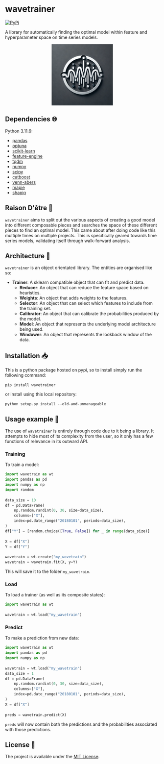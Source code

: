 # wavetrainer

<a href="https://pypi.org/project/wavetrainer/">
    <img alt="PyPi" src="https://img.shields.io/pypi/v/wavetrainer">
</a>

A library for automatically finding the optimal model within feature and hyperparameter space on time series models.

<p align="center">
    <img src="wavetrain.png" alt="wavetrain" width="200"/>
</p>

## Dependencies :globe_with_meridians:

Python 3.11.6:

- [pandas](https://pandas.pydata.org/)
- [optuna](https://optuna.readthedocs.io/en/stable/)
- [scikit-learn](https://scikit-learn.org/)
- [feature-engine](https://feature-engine.trainindata.com/en/latest/)
- [tqdm](https://github.com/tqdm/tqdm)
- [numpy](https://numpy.org/)
- [scipy](https://scipy.org/)
- [catboost](https://catboost.ai/)
- [venn-abers](https://github.com/ip200/venn-abers)
- [mapie](https://mapie.readthedocs.io/en/stable/)
- [shapiq](https://github.com/mmschlk/shapiq)

## Raison D'être :thought_balloon:

`wavetrainer` aims to split out the various aspects of creating a good model into different composable pieces and searches the space of these different pieces to find an optimal model. This came about after doing code like this multiple times on multiple projects. This is specifically geared towards time series models, validating itself through walk-forward analysis.

## Architecture :triangular_ruler:

`wavetrainer` is an object orientated library. The entities are organised like so:

* **Trainer**: A sklearn compatible object that can fit and predict data.
    * **Reducer**: An object that can reduce the feature space based on heuristics.
    * **Weights**: An object that adds weights to the features.
    * **Selector**: An object that can select which features to include from the training set.
    * **Calibrator**: An object that can calibrate the probabilities produced by the model.
    * **Model**: An object that represents the underlying model architecture being used.
    * **Windower**: An object that represents the lookback window of the data.

## Installation :inbox_tray:

This is a python package hosted on pypi, so to install simply run the following command:

`pip install wavetrainer`

or install using this local repository:

`python setup.py install --old-and-unmanageable`

## Usage example :eyes:

The use of `wavetrainer` is entirely through code due to it being a library. It attempts to hide most of its complexity from the user, so it only has a few functions of relevance in its outward API.

### Training

To train a model:

```python
import wavetrain as wt
import pandas as pd
import numpy as np
import random

data_size = 10
df = pd.DataFrame(
    np.random.randint(0, 30, size=data_size),
    columns=["X"],
    index=pd.date_range("20180101", periods=data_size),
)
df["Y"] = [random.choice([True, False]) for _ in range(data_size)]

X = df["X"]
Y = df["Y"]

wavetrain = wt.create("my_wavetrain")
wavetrain = wavetrain.fit(X, y=Y)
```

This will save it to the folder `my_wavetrain`.

### Load

To load a trainer (as well as its composite states):

```python
import wavetrain as wt

wavetrain = wt.load("my_wavetrain")
```

### Predict

To make a prediction from new data:

```python
import wavetrain as wt
import pandas as pd
import numpy as np

wavetrain = wt.load("my_wavetrain")
data_size = 1
df = pd.DataFrame(
    np.random.randint(0, 30, size=data_size),
    columns=["X"],
    index=pd.date_range("20180101", periods=data_size),
)
X = df["X"]

preds = wavetrain.predict(X)
```

`preds` will now contain both the predictions and the probabilities associated with those predictions.

## License :memo:

The project is available under the [MIT License](LICENSE).
